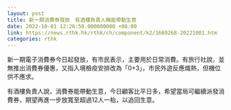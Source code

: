 ```yaml
---
layout: post
title: 新一期消費券發放　有酒樓負責人稱能帶動生意
date: 2022-10-01 12:26:50.000000000 +08:00
link: https://news.rthk.hk/rthk/ch/component/k2/1669268-20221001.htm
categories: rthk
---
```


新一期電子消費券今日起發放，有市民表示，主要用於日常消費。有旅行社說，並無推出消費券優惠，又指入境檢疫安排改為「0+3」，市民外遊反應熾熱，但機位供不應求。

有酒樓負責人說，消費券能帶動生意，今日顧客比平日多，希望當局可繼續派發消費券，期望再進一步放寬至超過12人一枱，以追回生意。
